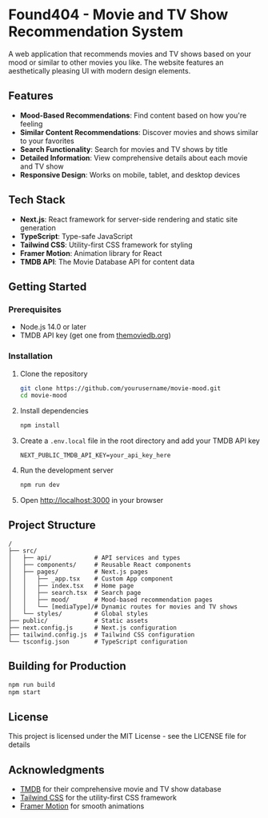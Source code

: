 # Found404 - Movie and TV Show Recommendation System

A web application that recommends movies and TV shows based on your mood or similar to other movies you like. The website features an aesthetically pleasing UI with modern design elements.

## Features

- **Mood-Based Recommendations**: Find content based on how you're feeling
- **Similar Content Recommendations**: Discover movies and shows similar to your favorites
- **Search Functionality**: Search for movies and TV shows by title
- **Detailed Information**: View comprehensive details about each movie and TV show
- **Responsive Design**: Works on mobile, tablet, and desktop devices

## Tech Stack

- **Next.js**: React framework for server-side rendering and static site generation
- **TypeScript**: Type-safe JavaScript
- **Tailwind CSS**: Utility-first CSS framework for styling
- **Framer Motion**: Animation library for React
- **TMDB API**: The Movie Database API for content data

## Getting Started

### Prerequisites

- Node.js 14.0 or later
- TMDB API key (get one from [themoviedb.org](https://www.themoviedb.org/))

### Installation

1. Clone the repository
   ```bash
   git clone https://github.com/yourusername/movie-mood.git
   cd movie-mood
   ```

2. Install dependencies
   ```bash
   npm install
   ```

3. Create a `.env.local` file in the root directory and add your TMDB API key
   ```
   NEXT_PUBLIC_TMDB_API_KEY=your_api_key_here
   ```

4. Run the development server
   ```bash
   npm run dev
   ```

5. Open [http://localhost:3000](http://localhost:3000) in your browser

## Project Structure

```
/
├── src/
│   ├── api/            # API services and types
│   ├── components/     # Reusable React components
│   ├── pages/          # Next.js pages
│   │   ├── _app.tsx    # Custom App component
│   │   ├── index.tsx   # Home page
│   │   ├── search.tsx  # Search page
│   │   ├── mood/       # Mood-based recommendation pages
│   │   └── [mediaType]/# Dynamic routes for movies and TV shows
│   └── styles/         # Global styles
├── public/             # Static assets
├── next.config.js      # Next.js configuration
├── tailwind.config.js  # Tailwind CSS configuration
└── tsconfig.json       # TypeScript configuration
```

## Building for Production

```bash
npm run build
npm start
```

## License

This project is licensed under the MIT License - see the LICENSE file for details

## Acknowledgments

- [TMDB](https://www.themoviedb.org/) for their comprehensive movie and TV show database
- [Tailwind CSS](https://tailwindcss.com/) for the utility-first CSS framework
- [Framer Motion](https://www.framer.com/motion/) for smooth animations 